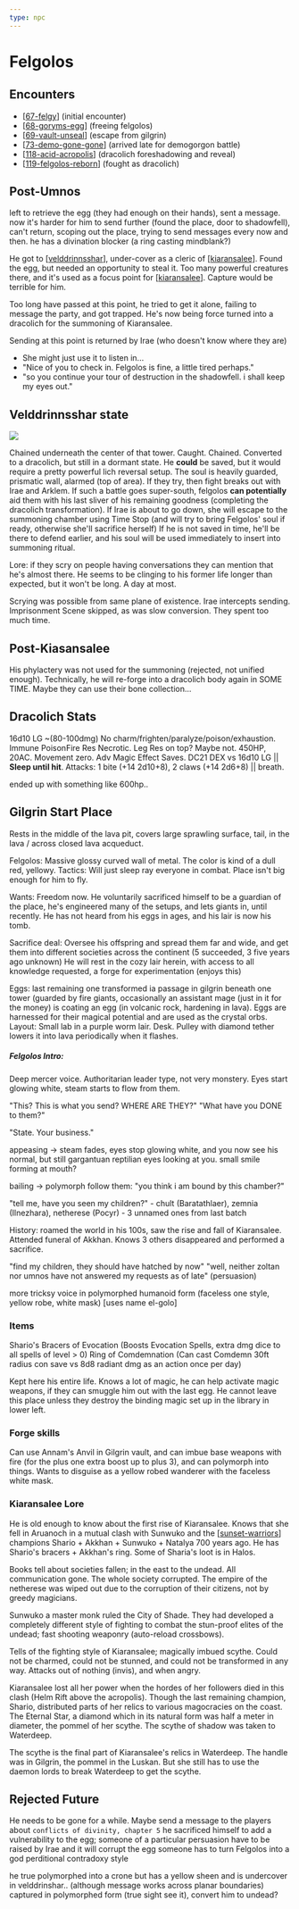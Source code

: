 ```yaml
---
type: npc
---
```


# Felgolos
## Encounters
- [[67-felgy]] (initial encounter)
- [[68-goryms-egg]] (freeing felgolos)
- [[69-vault-unseal]] (escape from gilgrin)
- [[73-demo-gone-gone]] (arrived late for demogorgon battle)
- [[118-acid-acropolis]] (dracolich foreshadowing and reveal)
- [[119-felgolos-reborn]] (fought as dracolich)

## Post-Umnos
left to retrieve the egg (they had enough on their hands), sent a message.
now it's harder for him to send further (found the place, door to shadowfell),
can't return, scoping out the place, trying to send messages every now and then.
he has a divination blocker (a ring casting mindblank?)

He got to [[velddrinnsshar]], under-cover as a cleric of [[kiaransalee]].
Found the egg, but needed an opportunity to steal it.
Too many powerful creatures there, and it's used as a focus point for [[kiaransalee]].
Capture would be terrible for him.

Too long have passed at this point, he tried to get it alone, failing to message the party, and got trapped. He's now being force turned into a dracolich for the summoning of Kiaransalee.

Sending at this point is returned by Irae (who doesn't know where they are)
- She might just use it to listen in...
- "Nice of you to check in. Felgolos is fine, a little tired perhaps."
- "so you continue your tour of destruction in the shadowfell. i shall keep my eyes out."

## Velddrinnsshar state
![](../east/felgolos-chamber.jpg)

Chained underneath the center of that tower.
Caught. Chained. Converted to a dracolich, but still in a dormant state.
He __could__ be saved, but it would require a pretty powerful lich reversal setup.
The soul is heavily guarded, prismatic wall, alarmed (top of area). If they try, then fight breaks out with Irae and Arklem.
If such a battle goes super-south, felgolos __can potentially__ aid them with his last sliver of his remaining goodness (completing the dracolich transformation).
If Irae is about to go down, she will escape to the summoning chamber using Time Stop (and will try to bring Felgolos' soul if ready, otherwise she'll sacrifice herself)
If he is not saved in time, he'll be there to defend earlier, and his soul will be used immediately to insert into summoning ritual.

Lore: if they scry on people having conversations they can mention that he's almost there. He seems to be clinging to his former life longer than expected, but it won't be long. A day at most.

Scrying was possible from same plane of existence. Irae intercepts sending.
Imprisonment Scene skipped, as was slow conversion. They spent too much time.

## Post-Kiasansalee
His phylactery was not used for the summoning (rejected, not unified enough).
Technically, he will re-forge into a dracolich body again in SOME TIME.
Maybe they can use their bone collection...

## Dracolich Stats
16d10 LG ~(80-100dmg)
No charm/frighten/paralyze/poison/exhaustion.
Immune PoisonFire
Res Necrotic. Leg Res on top? Maybe not. 450HP, 20AC. Movement zero.
Adv Magic Effect Saves.
DC21 DEX vs 16d10 LG || **Sleep until hit**.
Attacks: 1 bite (+14 2d10+8), 2 claws (+14 2d6+8) || breath.

ended up with something like 600hp..

## Gilgrin Start Place
Rests in the middle of the lava pit, covers large sprawling surface, tail, in the lava / across closed lava acqueduct.

Felgolos: Massive glossy curved wall of metal. The color is kind of a dull red, yellowy.
Tactics: Will just sleep ray everyone in combat. Place isn't big enough for him to fly.

Wants: Freedom now. He voluntarily sacrificed himself to be a guardian of the place, he's engineered many of the setups, and lets giants in, until recently. He has not heard from his eggs in ages, and his lair is now his tomb.

Sacrifice deal: Oversee his offspring and spread them far and wide, and get them into different societies across the continent (5 succeeded, 3 five years ago unknown) He will rest in the cozy lair herein, with access to all knowledge requested, a forge for experimentation (enjoys this)

Eggs: last remaining one transformed ia passage in gilgrin beneath one tower (guarded by fire giants, occasionally an assistant mage (just in it for the money) is coating an egg (in volcanic rock, hardening in lava). Eggs are harnessed for their magical potential and are used as the crystal orbs.
Layout: Small lab in a purple worm lair. Desk. Pulley with diamond tether lowers it into lava periodically when it flashes.

##### Felgolos Intro:
Deep mercer voice. Authoritarian leader type, not very monstery.
Eyes start glowing white, steam starts to flow from them.

"This? This is what you send? WHERE ARE THEY?"
"What have you DONE to them?"

"State. Your business."

appeasing -> steam fades, eyes stop glowing white, and you now see his normal, but still gargantuan reptilian eyes looking at you. small smile forming at mouth?

bailing -> polymorph follow them: "you think i am bound by this chamber?"

"tell me, have you seen my children?" - chult (Baratathlaer), zemnia (Ilnezhara), netherese (Pocyr) - 3 unnamed ones from last batch

History: roamed the world in his 100s, saw the rise and fall of Kiaransalee.
Attended funeral of Akkhan. Knows 3 others disappeared and performed a sacrifice.

"find my children, they should have hatched by now"
"well, neither zoltan nor umnos have not answered my requests as of late" (persuasion)

more tricksy voice in polymorphed humanoid form (faceless one style, yellow robe, white mask) [uses name el-golo]


### Items
Shario's Bracers of Evocation (Boosts Evocation Spells, extra dmg dice to all spells of level > 0)
Ring of Comdemnation (Can cast Comdemn 30ft radius con save vs 8d8 radiant dmg as an action once per day)

Kept here his entire life. Knows a lot of magic, he can help activate magic weapons, if they can smuggle him out with the last egg.
He cannot leave this place unless they destroy the binding magic set up in the library in lower left.

### Forge skills

Can use Annam's Anvil in Gilgrin vault, and can imbue base weapons with fire (for the plus one extra boost up to plus 3), and can polymorph into things. Wants to disguise as a yellow robed wanderer with the faceless white mask.

### Kiaransalee Lore
He is old enough to know about the first rise of Kiaransalee. Knows that she fell in Aruanoch in a mutual clash with Sunwuko and the [[sunset-warriors]] champions Shario + Akkhan + Sunwuko + Natalya 700 years ago. He has Shario's bracers + Akkhan's ring. Some of Sharia's loot is in Halos.

Books tell about societies fallen; in the east to the undead. All communication gone. The whole society corrupted. The empire of the netherese was wiped out due to the corruption of their citizens, not by greedy magicians.

Sunwuko a master monk ruled the City of Shade. They had developed a completely different style of fighting to combat the stun-proof elites of the undead; fast shooting weaponry (auto-reload crossbows).

Tells of the fighting style of Kiaransalee; magically imbued scythe. Could not be charmed, could not be stunned, and could not be transformed in any way. Attacks out of nothing (invis), and when angry.

Kiaransalee lost all her power when the hordes of her followers died in this clash (Helm Rift above the acropolis). Though the last remaining champion, Shario, distributed parts of her relics to various magocracies on the coast. The Eternal Star, a diamond which in its natural form was half a meter in diameter, the pommel of her scythe. The scythe of shadow was taken to Waterdeep.

The scythe is the final part of Kiaransalee's relics in Waterdeep. The handle was in Gilgrin, the pommel in the Luskan. But she still has to use the daemon lords to break Waterdeep to get the scythe.

## Rejected Future
He needs to be gone for a while. Maybe send a message to the players about `conflicts of divinity, chapter 5`
he sacrificed himself to add a vulnerability to the egg; someone of a particular persuasion have to be raised by Irae and it will corrupt the egg
someone has to turn Felgolos into a god
perditional contradoxy style

he true polymorphed into a crone but has a yellow sheen and is undercover in velddrinshar.. (although message works across planar boundaries)
captured in polymorphed form (true sight see it), convert him to undead?

[//begin]: # "Autogenerated link references for markdown compatibility"
[67-felgy]: ../recaps/67-felgy "67-felgy"
[68-goryms-egg]: ../recaps/68-goryms-egg "68-goryms-egg"
[69-vault-unseal]: ../recaps/69-vault-unseal "69-vault-unseal"
[73-demo-gone-gone]: ../recaps/73-demo-gone-gone "73-demo-gone-gone"
[118-acid-acropolis]: ../recaps/118-acid-acropolis "118-acid-acropolis"
[119-felgolos-reborn]: ../recaps/119-felgolos-reborn "119-felgolos-reborn"
[velddrinnsshar]: ../east/velddrinnsshar "V'elddrinnsshar"
[kiaransalee]: ../deities/kiaransalee "Kiaransalee"
[sunset-warriors]: ../factions/sunset-warriors "Sunset Warriors"
[//end]: # "Autogenerated link references"
